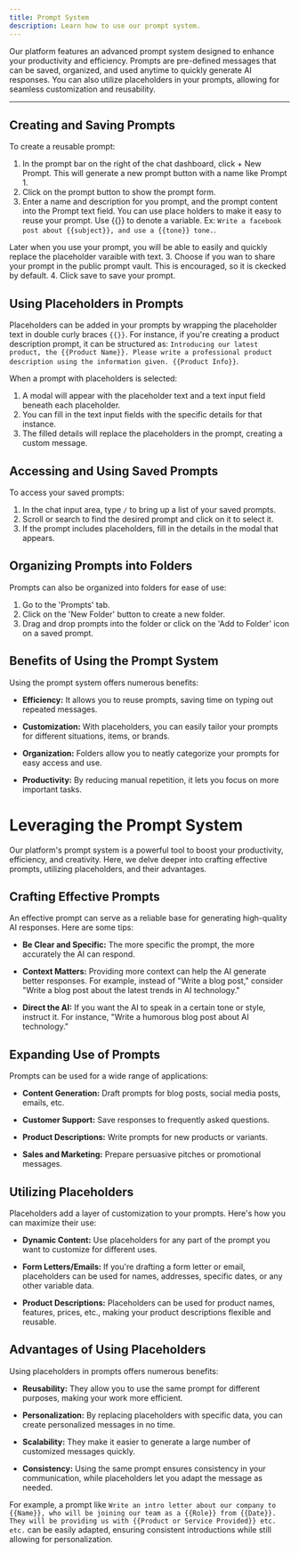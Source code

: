 ```yaml
---
title: Prompt System
description: Learn how to use our prompt system.
---
```


Our platform features an advanced prompt system designed to enhance your productivity and efficiency. Prompts are pre-defined messages that can be saved, organized, and used anytime to quickly generate AI responses. You can also utilize placeholders in your prompts, allowing for seamless customization and reusability.

---

## **Creating and Saving Prompts**

To create a reusable prompt:

1. In the prompt bar on the right of the chat dashboard, click + New Prompt. This will generate a new prompt button with a name like Prompt 1.
2. Click on the prompt button to show the prompt form.
3. Enter a name and description for you prompt, and the prompt content into the Prompt text field. You can use place holders to make it easy to reuse your prompt. Use {{}} to denote a variable. Ex: `Write a facebook post about {{subject}}, and use a {{tone}} tone.`. 

Later when you use your prompt, you will be able to easily and quickly replace the placeholder varaible with text.
3. Choose if  you wan to share your prompt in the public prompt vault. This is encouraged, so it is ckecked by default.
4. Click save to save your prompt.

## **Using Placeholders in Prompts**

Placeholders can be added in your prompts by wrapping the placeholder text in double curly braces `{{}}`. For instance, if you're creating a product description prompt, it can be structured as: `Introducing our latest product, the {{Product Name}}. Please write a professional product description using the information given. {{Product Info}}`.

When a prompt with placeholders is selected:

1. A modal will appear with the placeholder text and a text input field beneath each placeholder.
2. You can fill in the text input fields with the specific details for that instance.
3. The filled details will replace the placeholders in the prompt, creating a custom message.

## **Accessing and Using Saved Prompts**

To access your saved prompts:

1. In the chat input area, type `/` to bring up a list of your saved prompts.
2. Scroll or search to find the desired prompt and click on it to select it.
3. If the prompt includes placeholders, fill in the details in the modal that appears.

## **Organizing Prompts into Folders**

Prompts can also be organized into folders for ease of use:

1. Go to the 'Prompts' tab.
2. Click on the 'New Folder' button to create a new folder.
3. Drag and drop prompts into the folder or click on the 'Add to Folder' icon on a saved prompt.

## **Benefits of Using the Prompt System**

Using the prompt system offers numerous benefits:

- **Efficiency:** It allows you to reuse prompts, saving time on typing out repeated messages.

- **Customization:** With placeholders, you can easily tailor your prompts for different situations, items, or brands.

- **Organization:** Folders allow you to neatly categorize your prompts for easy access and use.

- **Productivity:** By reducing manual repetition, it lets you focus on more important tasks.


# **Leveraging the Prompt System**

Our platform's prompt system is a powerful tool to boost your productivity, efficiency, and creativity. Here, we delve deeper into crafting effective prompts, utilizing placeholders, and their advantages.

## **Crafting Effective Prompts**

An effective prompt can serve as a reliable base for generating high-quality AI responses. Here are some tips:

- **Be Clear and Specific:** The more specific the prompt, the more accurately the AI can respond.

- **Context Matters:** Providing more context can help the AI generate better responses. For example, instead of "Write a blog post," consider "Write a blog post about the latest trends in AI technology."

- **Direct the AI:** If you want the AI to speak in a certain tone or style, instruct it. For instance, "Write a humorous blog post about AI technology."

## **Expanding Use of Prompts**

Prompts can be used for a wide range of applications:

- **Content Generation:** Draft prompts for blog posts, social media posts, emails, etc.

- **Customer Support:** Save responses to frequently asked questions.

- **Product Descriptions:** Write prompts for new products or variants.

- **Sales and Marketing:** Prepare persuasive pitches or promotional messages.

## **Utilizing Placeholders**

Placeholders add a layer of customization to your prompts. Here's how you can maximize their use:

- **Dynamic Content:** Use placeholders for any part of the prompt you want to customize for different uses.

- **Form Letters/Emails:** If you're drafting a form letter or email, placeholders can be used for names, addresses, specific dates, or any other variable data.

- **Product Descriptions:** Placeholders can be used for product names, features, prices, etc., making your product descriptions flexible and reusable.

## **Advantages of Using Placeholders**

Using placeholders in prompts offers numerous benefits:

- **Reusability:** They allow you to use the same prompt for different purposes, making your work more efficient.

- **Personalization:** By replacing placeholders with specific data, you can create personalized messages in no time.

- **Scalability:** They make it easier to generate a large number of customized messages quickly.

- **Consistency:** Using the same prompt ensures consistency in your communication, while placeholders let you adapt the message as needed.

For example, a prompt like `Write an intro letter about our company to {{Name}}, who will be joining our team as a {{Role}} from {{Date}}. They will be providing us with {{Product or Service Provided}} etc. etc.` can be easily adapted, ensuring consistent introductions while still allowing for personalization.
